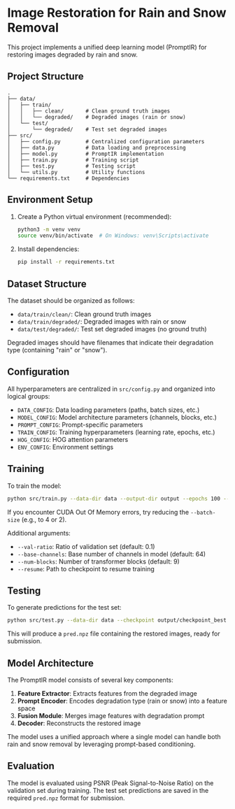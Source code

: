 # Image Restoration for Rain and Snow Removal

This project implements a unified deep learning model (PromptIR) for restoring images degraded by rain and snow.

## Project Structure

```
.
├── data/
│   ├── train/
│   │   ├── clean/       # Clean ground truth images
│   │   └── degraded/    # Degraded images (rain or snow)
│   └── test/
│       └── degraded/    # Test set degraded images
├── src/
│   ├── config.py        # Centralized configuration parameters
│   ├── data.py          # Data loading and preprocessing
│   ├── model.py         # PromptIR implementation
│   ├── train.py         # Training script
│   ├── test.py          # Testing script
│   └── utils.py         # Utility functions
└── requirements.txt     # Dependencies
```

## Environment Setup

1. Create a Python virtual environment (recommended):
   ```bash
   python3 -m venv venv
   source venv/bin/activate  # On Windows: venv\Scripts\activate
   ```

2. Install dependencies:
   ```bash
   pip install -r requirements.txt
   ```

## Dataset Structure

The dataset should be organized as follows:
- `data/train/clean/`: Clean ground truth images
- `data/train/degraded/`: Degraded images with rain or snow
- `data/test/degraded/`: Test set degraded images (no ground truth)

Degraded images should have filenames that indicate their degradation type (containing "rain" or "snow").

## Configuration

All hyperparameters are centralized in `src/config.py` and organized into logical groups:
- `DATA_CONFIG`: Data loading parameters (paths, batch sizes, etc.)
- `MODEL_CONFIG`: Model architecture parameters (channels, blocks, etc.)
- `PROMPT_CONFIG`: Prompt-specific parameters
- `TRAIN_CONFIG`: Training hyperparameters (learning rate, epochs, etc.)
- `HOG_CONFIG`: HOG attention parameters
- `ENV_CONFIG`: Environment settings

## Training

To train the model:

```bash
python src/train.py --data-dir data --output-dir output --epochs 100 --batch-size 4 --lr 1e-4
```

If you encounter CUDA Out Of Memory errors, try reducing the `--batch-size` (e.g., to 4 or 2).

Additional arguments:
- `--val-ratio`: Ratio of validation set (default: 0.1)
- `--base-channels`: Base number of channels in model (default: 64)
- `--num-blocks`: Number of transformer blocks (default: 9)
- `--resume`: Path to checkpoint to resume training

## Testing

To generate predictions for the test set:

```bash
python src/test.py --data-dir data --checkpoint output/checkpoint_best.pth.tar --output pred.npz
```

This will produce a `pred.npz` file containing the restored images, ready for submission.

## Model Architecture

The PromptIR model consists of several key components:
1. **Feature Extractor**: Extracts features from the degraded image
2. **Prompt Encoder**: Encodes degradation type (rain or snow) into a feature space
3. **Fusion Module**: Merges image features with degradation prompt
4. **Decoder**: Reconstructs the restored image

The model uses a unified approach where a single model can handle both rain and snow removal by leveraging prompt-based conditioning.

## Evaluation

The model is evaluated using PSNR (Peak Signal-to-Noise Ratio) on the validation set during training. The test set predictions are saved in the required `pred.npz` format for submission. 